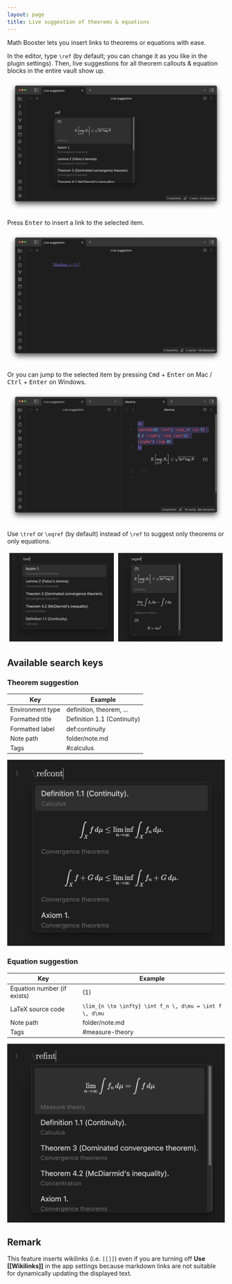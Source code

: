 ```yaml
---
layout: page
title: Live suggestion of theorems & equations
---
```


Math Booster lets you insert links to theorems or equations with ease.

In the editor, type `\ref` (by default; you can change it as you like in the plugin settings).
Then, live suggestions for all theorem callouts & equation blocks in the entire vault show up.

![Suggestions show up](fig/suggest-ref.png)

Press <kbd>Enter</kbd> to insert a link to the selected item.

![Suggestion inserted](fig/suggest-insert.png)

Or you can jump to the selected item by pressing <kbd>Cmd</kbd> + <kbd>Enter</kbd> on Mac / <kbd>Ctrl</kbd> + <kbd>Enter</kbd> on Windows.

![Jump to suggestion](fig/suggest-jump.png)

Use `\tref` or `\eqref` (by default) instead of `\ref` to suggest only theorems or only equations.

<div style="display: flex;">
  <div style="flex: 49%; padding: 5px;">
    <img src="fig/suggest-theorem.png" alt="Suggest only theorems" style="width:100%">
  </div>
  <div style="flex: 49%; padding: 5px;">
    <img src="fig/suggest-equation.png" alt="Suggest only equations" style="width:100%">
  </div>
</div>

## Available search keys

### Theorem suggestion

| Key              | Example                   |
| ---------------- | ------------------------- |
| Environment type | definition, theorem, ...  |                                                
| Formatted title  | Definition 1.1 (Continuity) |                                                
| Formatted label  | def:continuity              |                                                
| Note path        | folder/note.md            |
| Tags             | #calculus                          | 

![Theorem suggestion example](fig/suggest-theorem-ex.png)

### Equation suggestion

| Key                         | Example        |
| --------------------------- | -------------- |
| Equation number (if exists) | (1)            |
| LaTeX source code | `\lim_{n \to \infty} \int f_n \, d\mu = \int f \, d\mu` |
| Note path                   | folder/note.md |
| Tags                        | #measure-theory      |

![Equation suggestion example](fig/suggest-equation-ex.png)

## Remark

This feature inserts wikilinks (i.e. `[[]]`) even if you are turning off **Use [[Wikilinks]]** in the app settings because markdown links are not suitable for dynamically updating the displayed text.